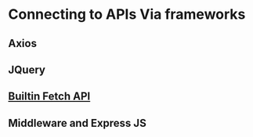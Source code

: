 # Connecting to APIs Via frameworks

## Axios

## JQuery

## [Builtin Fetch API](https://developer.mozilla.org/en-US/docs/Web/API/Fetch_API/Using_Fetch)

## Middleware and Express JS
